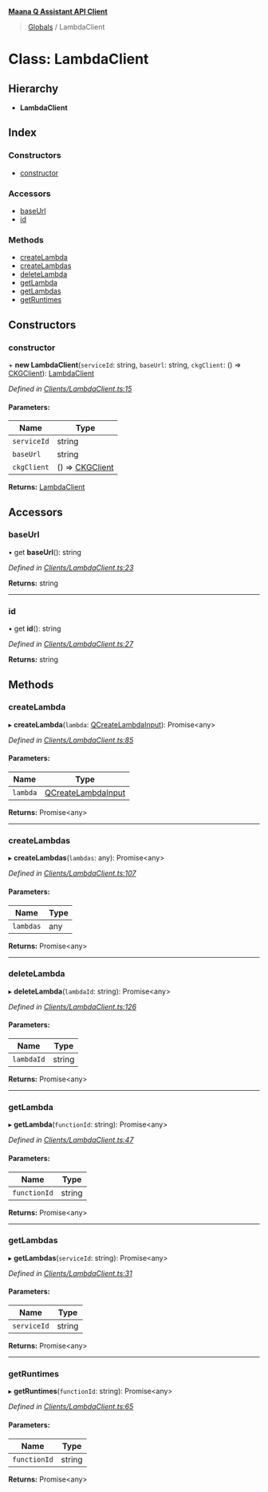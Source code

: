 **[Maana Q Assistant API Client](../README.md)**

> [Globals](../README.md) / LambdaClient

# Class: LambdaClient

## Hierarchy

* **LambdaClient**

## Index

### Constructors

* [constructor](lambdaclient.md#constructor)

### Accessors

* [baseUrl](lambdaclient.md#baseurl)
* [id](lambdaclient.md#id)

### Methods

* [createLambda](lambdaclient.md#createlambda)
* [createLambdas](lambdaclient.md#createlambdas)
* [deleteLambda](lambdaclient.md#deletelambda)
* [getLambda](lambdaclient.md#getlambda)
* [getLambdas](lambdaclient.md#getlambdas)
* [getRuntimes](lambdaclient.md#getruntimes)

## Constructors

### constructor

\+ **new LambdaClient**(`serviceId`: string, `baseUrl`: string, `ckgClient`: () => [CKGClient](ckgclient.md)): [LambdaClient](lambdaclient.md)

*Defined in [Clients/LambdaClient.ts:15](https://github.com/maana-io/q-assistant-client/blob/develop/src/Clients/LambdaClient.ts#L15)*

#### Parameters:

Name | Type |
------ | ------ |
`serviceId` | string |
`baseUrl` | string |
`ckgClient` | () => [CKGClient](ckgclient.md) |

**Returns:** [LambdaClient](lambdaclient.md)

## Accessors

### baseUrl

• get **baseUrl**(): string

*Defined in [Clients/LambdaClient.ts:23](https://github.com/maana-io/q-assistant-client/blob/develop/src/Clients/LambdaClient.ts#L23)*

**Returns:** string

___

### id

• get **id**(): string

*Defined in [Clients/LambdaClient.ts:27](https://github.com/maana-io/q-assistant-client/blob/develop/src/Clients/LambdaClient.ts#L27)*

**Returns:** string

## Methods

### createLambda

▸ **createLambda**(`lambda`: [QCreateLambdaInput](../interfaces/qcreatelambdainput.md)): Promise\<any>

*Defined in [Clients/LambdaClient.ts:85](https://github.com/maana-io/q-assistant-client/blob/develop/src/Clients/LambdaClient.ts#L85)*

#### Parameters:

Name | Type |
------ | ------ |
`lambda` | [QCreateLambdaInput](../interfaces/qcreatelambdainput.md) |

**Returns:** Promise\<any>

___

### createLambdas

▸ **createLambdas**(`lambdas`: any): Promise\<any>

*Defined in [Clients/LambdaClient.ts:107](https://github.com/maana-io/q-assistant-client/blob/develop/src/Clients/LambdaClient.ts#L107)*

#### Parameters:

Name | Type |
------ | ------ |
`lambdas` | any |

**Returns:** Promise\<any>

___

### deleteLambda

▸ **deleteLambda**(`lambdaId`: string): Promise\<any>

*Defined in [Clients/LambdaClient.ts:126](https://github.com/maana-io/q-assistant-client/blob/develop/src/Clients/LambdaClient.ts#L126)*

#### Parameters:

Name | Type |
------ | ------ |
`lambdaId` | string |

**Returns:** Promise\<any>

___

### getLambda

▸ **getLambda**(`functionId`: string): Promise\<any>

*Defined in [Clients/LambdaClient.ts:47](https://github.com/maana-io/q-assistant-client/blob/develop/src/Clients/LambdaClient.ts#L47)*

#### Parameters:

Name | Type |
------ | ------ |
`functionId` | string |

**Returns:** Promise\<any>

___

### getLambdas

▸ **getLambdas**(`serviceId`: string): Promise\<any>

*Defined in [Clients/LambdaClient.ts:31](https://github.com/maana-io/q-assistant-client/blob/develop/src/Clients/LambdaClient.ts#L31)*

#### Parameters:

Name | Type |
------ | ------ |
`serviceId` | string |

**Returns:** Promise\<any>

___

### getRuntimes

▸ **getRuntimes**(`functionId`: string): Promise\<any>

*Defined in [Clients/LambdaClient.ts:65](https://github.com/maana-io/q-assistant-client/blob/develop/src/Clients/LambdaClient.ts#L65)*

#### Parameters:

Name | Type |
------ | ------ |
`functionId` | string |

**Returns:** Promise\<any>
